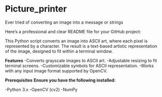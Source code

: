 # Picture_printer
Ever tried of converting an image into a message or strings

Here’s a professional and clear README file for your GitHub project:

This Python script converts an image into ASCII art, where each pixel is represented by a character. The result is a text-based artistic representation of the image, designed to fit within a terminal window.

**Features**
-Converts grayscale images to ASCII art.
-Adjustable resizing to fit terminal screens.
-Customizable symbols for ASCII representation.
-Works with any input image format supported by OpenCV.

**Prerequisites**
**Ensure you have the following installed:**

-Python 3.x
-OpenCV (cv2)
-NumPy
